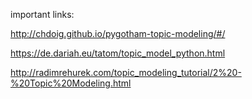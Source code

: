 important links:

http://chdoig.github.io/pygotham-topic-modeling/#/

https://de.dariah.eu/tatom/topic_model_python.html

http://radimrehurek.com/topic_modeling_tutorial/2%20-%20Topic%20Modeling.html
